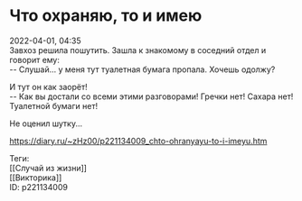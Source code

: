 Что охраняю, то и имею
=======================

   
 2022-04-01, 04:35   
  Завхоз решила пошутить. Зашла к знакомому в соседний отдел и говорит ему:   
 -- Слушай... у меня тут туалетная бумага пропала. Хочешь одолжу?   
   
 И тут он как заорёт!   
 -- Как вы достали со всеми этими разговорами! Гречки нет! Сахара нет! Туалетной бумаги нет!   
   
 Не оценил шутку...   
    
 <https://diary.ru/~zHz00/p221134009_chto-ohranyayu-to-i-imeyu.htm>   
   
 Теги:   
 [[Случай из жизни]]   
 [[Викторика]]   
 ID: p221134009